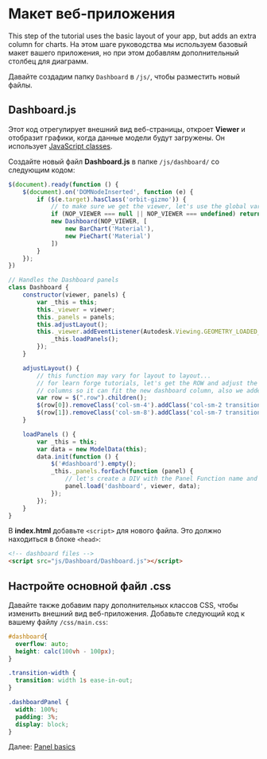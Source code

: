 # Макет веб-приложения

This step of the tutorial uses the basic layout of your app, but adds an extra column for charts. На этом шаге руководства мы используем базовый макет вашего приложения, но при этом добавлям дополнительный столбец для диаграмм.

Давайте создадим папку `Dashboard` в `/js/`, чтобы разместить новый файлы.

## Dashboard.js

Этот код отрегулирует внешний вид веб-страницы, откроет **Viewer** и отобразит графики, когда данные модели будут загружены. Он использует [JavaScript classes](https://developer.mozilla.org/en-US/docs/Web/JavaScript/Reference/Classes).

Создайте новый файл **Dashboard.js** в папке `/js/dashboard/` со следующим кодом:

```javascript
$(document).ready(function () {
    $(document).on('DOMNodeInserted', function (e) {
        if ($(e.target).hasClass('orbit-gizmo')) {
            // to make sure we get the viewer, let's use the global var NOP_VIEWER
            if (NOP_VIEWER === null || NOP_VIEWER === undefined) return;
            new Dashboard(NOP_VIEWER, [
                new BarChart('Material'),
                new PieChart('Material')
            ])
        }
    });
})

// Handles the Dashboard panels
class Dashboard {
    constructor(viewer, panels) {
        var _this = this;
        this._viewer = viewer;
        this._panels = panels;
        this.adjustLayout();
        this._viewer.addEventListener(Autodesk.Viewing.GEOMETRY_LOADED_EVENT, (viewer) => {
            _this.loadPanels();
        });
    }

    adjustLayout() {
        // this function may vary for layout to layout...
        // for learn forge tutorials, let's get the ROW and adjust the size of the 
        // columns so it can fit the new dashboard column, also we added a smooth transition css class for a better user experience
        var row = $(".row").children();
        $(row[0]).removeClass('col-sm-4').addClass('col-sm-2 transition-width');
        $(row[1]).removeClass('col-sm-8').addClass('col-sm-7 transition-width').after('<div class="col-sm-3 transition-width" id="dashboard"></div>');
    }

    loadPanels () {
        var _this = this;
        var data = new ModelData(this);
        data.init(function () {
            $('#dashboard').empty();
            _this._panels.forEach(function (panel) {
                // let's create a DIV with the Panel Function name and load it
                panel.load('dashboard', viewer, data);
            });
        });
    }
}
```

В **index.html** добавьте `<script>` для нового файла. Это должно находиться в блоке `<head>`:
    
```html
<!-- dashboard files -->
<script src="js/Dashboard/Dashboard.js"></script>  
```

## Настройте основной файл .css

Давайте также добавим пару дополнительных классов CSS, чтобы изменить внешний вид веб-приложения. Добавьте следующий код к вашему файлу `/css/main.css`:

```css
#dashboard{
  overflow: auto;
  height: calc(100vh - 100px);
}

.transition-width {
  transition: width 1s ease-in-out;
}

.dashboardPanel {
  width: 100%;
  padding: 3%;
  display: block;
}
```

Далее: [Panel basics](viewer/dashboard/panelbasics)
